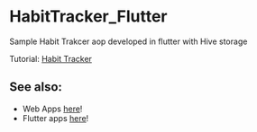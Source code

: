 # HabitTracker_Flutter
Sample Habit Trakcer aop developed in flutter with Hive storage

Tutorial: [Habit Tracker](https://youtu.be/2VKpq4h3Sdw?si=HJbdry-hBC5UmoDF)

## See also: 
- Web Apps [here](https://github.com/stars/PaulXV/lists/web-dev)!
- Flutter apps [here](https://github.com/stars/PaulXV/lists/flutter)!
